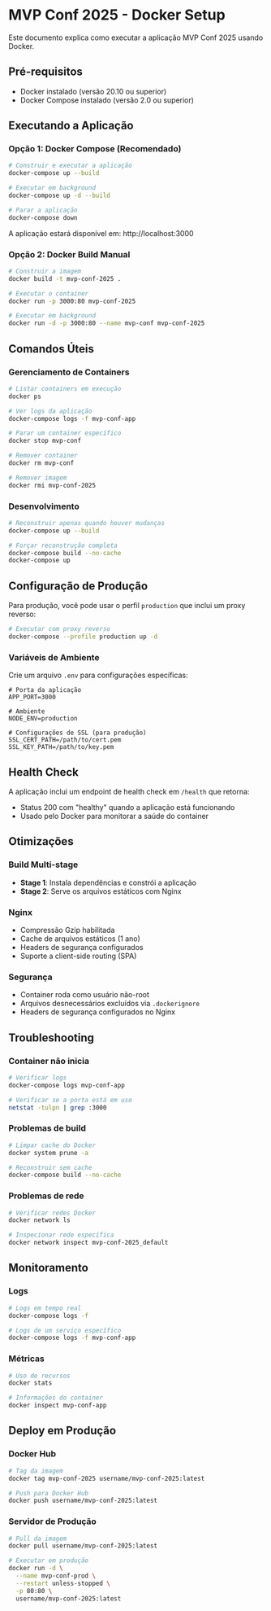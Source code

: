 # MVP Conf 2025 - Docker Setup

Este documento explica como executar a aplicação MVP Conf 2025 usando Docker.

## Pré-requisitos

- Docker instalado (versão 20.10 ou superior)
- Docker Compose instalado (versão 2.0 ou superior)

## Executando a Aplicação

### Opção 1: Docker Compose (Recomendado)

```bash
# Construir e executar a aplicação
docker-compose up --build

# Executar em background
docker-compose up -d --build

# Parar a aplicação
docker-compose down
```

A aplicação estará disponível em: http://localhost:3000

### Opção 2: Docker Build Manual

```bash
# Construir a imagem
docker build -t mvp-conf-2025 .

# Executar o container
docker run -p 3000:80 mvp-conf-2025

# Executar em background
docker run -d -p 3000:80 --name mvp-conf mvp-conf-2025
```

## Comandos Úteis

### Gerenciamento de Containers

```bash
# Listar containers em execução
docker ps

# Ver logs da aplicação
docker-compose logs -f mvp-conf-app

# Parar um container específico
docker stop mvp-conf

# Remover container
docker rm mvp-conf

# Remover imagem
docker rmi mvp-conf-2025
```

### Desenvolvimento

```bash
# Reconstruir apenas quando houver mudanças
docker-compose up --build

# Forçar reconstrução completa
docker-compose build --no-cache
docker-compose up
```

## Configuração de Produção

Para produção, você pode usar o perfil `production` que inclui um proxy reverso:

```bash
# Executar com proxy reverso
docker-compose --profile production up -d
```

### Variáveis de Ambiente

Crie um arquivo `.env` para configurações específicas:

```env
# Porta da aplicação
APP_PORT=3000

# Ambiente
NODE_ENV=production

# Configurações de SSL (para produção)
SSL_CERT_PATH=/path/to/cert.pem
SSL_KEY_PATH=/path/to/key.pem
```

## Health Check

A aplicação inclui um endpoint de health check em `/health` que retorna:
- Status 200 com "healthy" quando a aplicação está funcionando
- Usado pelo Docker para monitorar a saúde do container

## Otimizações

### Build Multi-stage
- **Stage 1**: Instala dependências e constrói a aplicação
- **Stage 2**: Serve os arquivos estáticos com Nginx

### Nginx
- Compressão Gzip habilitada
- Cache de arquivos estáticos (1 ano)
- Headers de segurança configurados
- Suporte a client-side routing (SPA)

### Segurança
- Container roda como usuário não-root
- Arquivos desnecessários excluídos via `.dockerignore`
- Headers de segurança configurados no Nginx

## Troubleshooting

### Container não inicia
```bash
# Verificar logs
docker-compose logs mvp-conf-app

# Verificar se a porta está em uso
netstat -tulpn | grep :3000
```

### Problemas de build
```bash
# Limpar cache do Docker
docker system prune -a

# Reconstruir sem cache
docker-compose build --no-cache
```

### Problemas de rede
```bash
# Verificar redes Docker
docker network ls

# Inspecionar rede específica
docker network inspect mvp-conf-2025_default
```

## Monitoramento

### Logs
```bash
# Logs em tempo real
docker-compose logs -f

# Logs de um serviço específico
docker-compose logs -f mvp-conf-app
```

### Métricas
```bash
# Uso de recursos
docker stats

# Informações do container
docker inspect mvp-conf-app
```

## Deploy em Produção

### Docker Hub
```bash
# Tag da imagem
docker tag mvp-conf-2025 username/mvp-conf-2025:latest

# Push para Docker Hub
docker push username/mvp-conf-2025:latest
```

### Servidor de Produção
```bash
# Pull da imagem
docker pull username/mvp-conf-2025:latest

# Executar em produção
docker run -d \
  --name mvp-conf-prod \
  --restart unless-stopped \
  -p 80:80 \
  username/mvp-conf-2025:latest
```